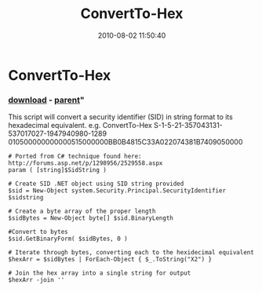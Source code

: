 ﻿---
pid:            2037
parent:         1891
children:       
poster:         S-1-5-21-2398571
title:          ConvertTo-Hex
date:           2010-08-02 11:50:40
format:         posh
---

# ConvertTo-Hex

### [download](2037.ps1) - [parent](1891.md)"

This script will convert a security identifier (SID) in string format to its hexadecimal equivalent. e.g. 
ConvertTo-Hex S-1-5-21-357043131-537017027-1947940980-1289
010500000000000515000000BB0B4815C33A022074381B7409050000

```posh
# Ported from C# technique found here: http://forums.asp.net/p/1298956/2529558.aspx
param ( [string]$SidString )

# Create SID .NET object using SID string provided
$sid = New-Object system.Security.Principal.SecurityIdentifier $sidstring

# Create a byte array of the proper length
$sidBytes = New-Object byte[] $sid.BinaryLength

#Convert to bytes
$sid.GetBinaryForm( $sidBytes, 0 )

# Iterate through bytes, converting each to the hexidecimal equivalent
$hexArr = $sidBytes | ForEach-Object { $_.ToString("X2") }

# Join the hex array into a single string for output
$hexArr -join ''
```
